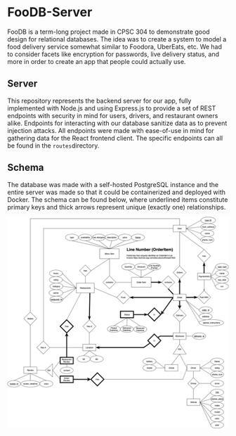 # FooDB-Server

FooDB is a term-long project made in CPSC 304 to demonstrate good design for relational databases. The idea was to create a system to model a food delivery service somewhat similar to Foodora, UberEats, etc. We had to consider facets like encryption for passwords, live delivery status, and more in order to create an app that people could actually use.



## Server

This repository represents the backend server for our app, fully implemented with Node.js and using Express.js to provide a set of REST endpoints with security in mind for users, drivers, and restaurant owners alike. Endpoints for interacting with our database sanitize data as to prevent injection attacks. All endpoints were made  with ease-of-use in mind for gathering data for the React frontend client. The specific endpoints can all be found in the `routes`directory.



## Schema

The database was made with a self-hosted PostgreSQL instance and the entire server was made so that it could be containerized and deployed with Docker. The schema can be found below, where underlined items constitute primary keys and thick arrows represent unique (exactly one) relationships.

![er-diagram](/assets/er-diagram.png)
